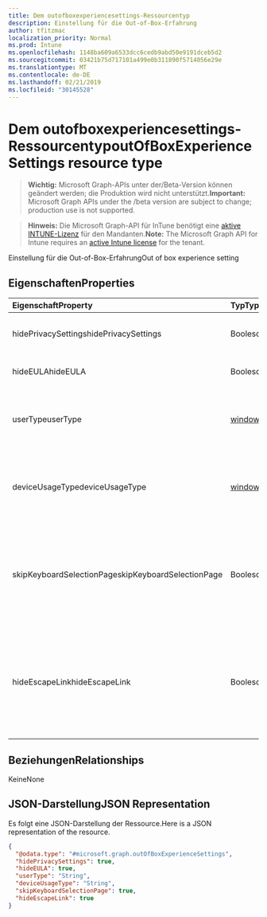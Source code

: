 ```yaml
---
title: Dem outofboxexperiencesettings-Ressourcentyp
description: Einstellung für die Out-of-Box-Erfahrung
author: tfitzmac
localization_priority: Normal
ms.prod: Intune
ms.openlocfilehash: 1148ba609a6533dcc6cedb9abd50e9191dceb5d2
ms.sourcegitcommit: 03421b75d717101a499e0b311890f5714056e29e
ms.translationtype: MT
ms.contentlocale: de-DE
ms.lasthandoff: 02/21/2019
ms.locfileid: "30145528"
---
```

# <a name="outofboxexperiencesettings-resource-type"></a><span data-ttu-id="35596-103">Dem outofboxexperiencesettings-Ressourcentyp</span><span class="sxs-lookup"><span data-stu-id="35596-103">outOfBoxExperienceSettings resource type</span></span>

> <span data-ttu-id="35596-104">**Wichtig:** Microsoft Graph-APIs unter der/Beta-Version können geändert werden; die Produktion wird nicht unterstützt.</span><span class="sxs-lookup"><span data-stu-id="35596-104">**Important:** Microsoft Graph APIs under the /beta version are subject to change; production use is not supported.</span></span>

> <span data-ttu-id="35596-105">**Hinweis:** Die Microsoft Graph-API für InTune benötigt eine [aktive INTUNE-Lizenz](https://go.microsoft.com/fwlink/?linkid=839381) für den Mandanten.</span><span class="sxs-lookup"><span data-stu-id="35596-105">**Note:** The Microsoft Graph API for Intune requires an [active Intune license](https://go.microsoft.com/fwlink/?linkid=839381) for the tenant.</span></span>

<span data-ttu-id="35596-106">Einstellung für die Out-of-Box-Erfahrung</span><span class="sxs-lookup"><span data-stu-id="35596-106">Out of box experience setting</span></span>

## <a name="properties"></a><span data-ttu-id="35596-107">Eigenschaften</span><span class="sxs-lookup"><span data-stu-id="35596-107">Properties</span></span>
|<span data-ttu-id="35596-108">Eigenschaft</span><span class="sxs-lookup"><span data-stu-id="35596-108">Property</span></span>|<span data-ttu-id="35596-109">Typ</span><span class="sxs-lookup"><span data-stu-id="35596-109">Type</span></span>|<span data-ttu-id="35596-110">Beschreibung</span><span class="sxs-lookup"><span data-stu-id="35596-110">Description</span></span>|
|:---|:---|:---|
|<span data-ttu-id="35596-111">hidePrivacySettings</span><span class="sxs-lookup"><span data-stu-id="35596-111">hidePrivacySettings</span></span>|<span data-ttu-id="35596-112">Boolescher Wert</span><span class="sxs-lookup"><span data-stu-id="35596-112">Boolean</span></span>|<span data-ttu-id="35596-113">Ein-oder Ausblenden von Datenschutzeinstellungen für Benutzer</span><span class="sxs-lookup"><span data-stu-id="35596-113">Show or hide privacy settings to user</span></span>|
|<span data-ttu-id="35596-114">hideEULA</span><span class="sxs-lookup"><span data-stu-id="35596-114">hideEULA</span></span>|<span data-ttu-id="35596-115">Boolescher Wert</span><span class="sxs-lookup"><span data-stu-id="35596-115">Boolean</span></span>|<span data-ttu-id="35596-116">Ein-oder Ausblenden des EULAs für Benutzer</span><span class="sxs-lookup"><span data-stu-id="35596-116">Show or hide EULA to user</span></span>|
|<span data-ttu-id="35596-117">userType</span><span class="sxs-lookup"><span data-stu-id="35596-117">userType</span></span>|[<span data-ttu-id="35596-118">windowsUserType</span><span class="sxs-lookup"><span data-stu-id="35596-118">windowsUserType</span></span>](../resources/intune-enrollment-windowsusertype.md)|<span data-ttu-id="35596-119">Benutzertyp.</span><span class="sxs-lookup"><span data-stu-id="35596-119">Type of user.</span></span> <span data-ttu-id="35596-120">Mögliche Werte sind: `administrator` und `standard`.</span><span class="sxs-lookup"><span data-stu-id="35596-120">Possible values are: `administrator`, `standard`.</span></span>|
|<span data-ttu-id="35596-121">deviceUsageType</span><span class="sxs-lookup"><span data-stu-id="35596-121">deviceUsageType</span></span>|[<span data-ttu-id="35596-122">windowsDeviceUsageType</span><span class="sxs-lookup"><span data-stu-id="35596-122">windowsDeviceUsageType</span></span>](../resources/intune-enrollment-windowsdeviceusagetype.md)|<span data-ttu-id="35596-123">AAD-Join-Authentifizierungstyp.</span><span class="sxs-lookup"><span data-stu-id="35596-123">AAD join authentication type.</span></span> <span data-ttu-id="35596-124">Mögliche Werte sind: `singleUser` und `shared`.</span><span class="sxs-lookup"><span data-stu-id="35596-124">Possible values are: `singleUser`, `shared`.</span></span>|
|<span data-ttu-id="35596-125">skipKeyboardSelectionPage</span><span class="sxs-lookup"><span data-stu-id="35596-125">skipKeyboardSelectionPage</span></span>|<span data-ttu-id="35596-126">Boolescher Wert</span><span class="sxs-lookup"><span data-stu-id="35596-126">Boolean</span></span>|<span data-ttu-id="35596-127">Wenn diese Einstellung festgelegt ist, überspringen Sie die Seite mit der Tastaturauswahl, wenn Sprache und Region festgelegt sind.</span><span class="sxs-lookup"><span data-stu-id="35596-127">If set, then skip the keyboard selection page if Language and Region are set</span></span>|
|<span data-ttu-id="35596-128">hideEscapeLink</span><span class="sxs-lookup"><span data-stu-id="35596-128">hideEscapeLink</span></span>|<span data-ttu-id="35596-129">Boolescher Wert</span><span class="sxs-lookup"><span data-stu-id="35596-129">Boolean</span></span>|<span data-ttu-id="35596-130">Wenn dieser Wert auf "true" festgelegt ist, kann der Benutzer nicht mit einem anderen Konto als bei der Unternehmensanmeldung beginnen.</span><span class="sxs-lookup"><span data-stu-id="35596-130">If set to true, then the user can't start over with different account, on company sign-in</span></span>|

## <a name="relationships"></a><span data-ttu-id="35596-131">Beziehungen</span><span class="sxs-lookup"><span data-stu-id="35596-131">Relationships</span></span>
<span data-ttu-id="35596-132">Keine</span><span class="sxs-lookup"><span data-stu-id="35596-132">None</span></span>

## <a name="json-representation"></a><span data-ttu-id="35596-133">JSON-Darstellung</span><span class="sxs-lookup"><span data-stu-id="35596-133">JSON Representation</span></span>
<span data-ttu-id="35596-134">Es folgt eine JSON-Darstellung der Ressource.</span><span class="sxs-lookup"><span data-stu-id="35596-134">Here is a JSON representation of the resource.</span></span>
<!-- {
  "blockType": "resource",
  "@odata.type": "microsoft.graph.outOfBoxExperienceSettings"
}
-->
``` json
{
  "@odata.type": "#microsoft.graph.outOfBoxExperienceSettings",
  "hidePrivacySettings": true,
  "hideEULA": true,
  "userType": "String",
  "deviceUsageType": "String",
  "skipKeyboardSelectionPage": true,
  "hideEscapeLink": true
}
```





